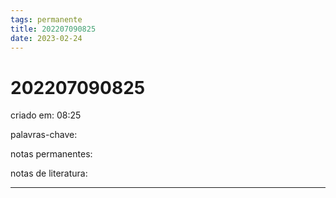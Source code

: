 ```yaml
---
tags: permanente
title: 202207090825
date: 2023-02-24
---
```

# 202207090825
criado em: 08:25

palavras-chave:

notas permanentes:

notas de literatura:

---

